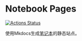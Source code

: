 # Notebook Pages

[![Actions Status](https://github.com/lightyears1998/notebook-pages/workflows/Build/badge.svg)](https://github.com/lightyears1998/notebook-pages/actions)

使用Mkdocs生成[笔记本](https://github.com/lightyears1998/notebook)的静态站点。
